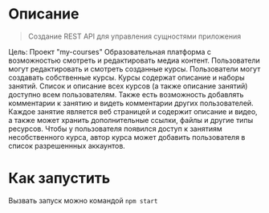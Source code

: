 # Описание

> Создание REST API для управления сущностями приложения

Цель:
Проект "my-courses" Образовательная платформа с возможностью смотреть и редактировать медиа контент.
Пользователи могут редактировать и смотреть созданные курсы.
Пользователи могут создавать собственные курсы.
Курсы содержат описание и наборы занятий.
Список и описание всех курсов (а также описание занятий) доступно всем пользователям.
Также есть возможность добавлять комментарии к занятию и видеть комментарии других пользователей.
Каждое занятие является веб страницей и содержит описание и видео, а также может хранить дополнительные ссылки, файлы и другие типы ресурсов.
Чтобы у пользователя появился доступ к занятиям несобственного курса, автор курса может добавить пользователя в список разрешеннных аккаунтов.

# Как запустить

Вызвать запуск можно командой `npm start`

